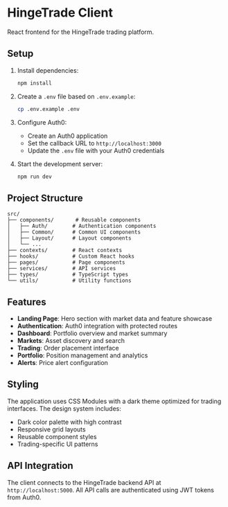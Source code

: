 # HingeTrade Client

React frontend for the HingeTrade trading platform.

## Setup

1. Install dependencies:
   ```bash
   npm install
   ```

2. Create a `.env` file based on `.env.example`:
   ```bash
   cp .env.example .env
   ```

3. Configure Auth0:
   - Create an Auth0 application
   - Set the callback URL to `http://localhost:3000`
   - Update the `.env` file with your Auth0 credentials

4. Start the development server:
   ```bash
   npm run dev
   ```

## Project Structure

```
src/
├── components/       # Reusable components
│   ├── Auth/        # Authentication components
│   ├── Common/      # Common UI components
│   ├── Layout/      # Layout components
│   └── ...
├── contexts/        # React contexts
├── hooks/           # Custom React hooks
├── pages/           # Page components
├── services/        # API services
├── types/           # TypeScript types
└── utils/           # Utility functions
```

## Features

- **Landing Page**: Hero section with market data and feature showcase
- **Authentication**: Auth0 integration with protected routes
- **Dashboard**: Portfolio overview and market summary
- **Markets**: Asset discovery and search
- **Trading**: Order placement interface
- **Portfolio**: Position management and analytics
- **Alerts**: Price alert configuration

## Styling

The application uses CSS Modules with a dark theme optimized for trading interfaces. The design system includes:

- Dark color palette with high contrast
- Responsive grid layouts
- Reusable component styles
- Trading-specific UI patterns

## API Integration

The client connects to the HingeTrade backend API at `http://localhost:5000`. All API calls are authenticated using JWT tokens from Auth0.
